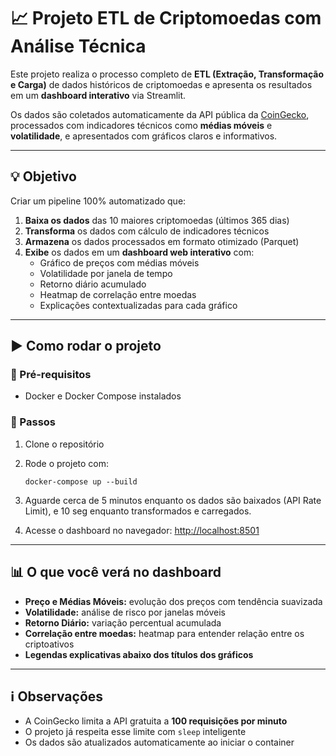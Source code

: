 # 📈 Projeto ETL de Criptomoedas com Análise Técnica

Este projeto realiza o processo completo de **ETL (Extração, Transformação e Carga)** de dados históricos de criptomoedas e apresenta os resultados em um **dashboard interativo** via Streamlit.

Os dados são coletados automaticamente da API pública da [CoinGecko](https://www.coingecko.com/), processados com indicadores técnicos como **médias móveis** e **volatilidade**, e apresentados com gráficos claros e informativos.

---

## 💡 Objetivo

Criar um pipeline 100% automatizado que:

1. **Baixa os dados** das 10 maiores criptomoedas (últimos 365 dias)
2. **Transforma** os dados com cálculo de indicadores técnicos
3. **Armazena** os dados processados em formato otimizado (Parquet)
4. **Exibe** os dados em um **dashboard web interativo** com:
   - Gráfico de preços com médias móveis
   - Volatilidade por janela de tempo
   - Retorno diário acumulado
   - Heatmap de correlação entre moedas
   - Explicações contextualizadas para cada gráfico

---

## ▶️ Como rodar o projeto

### 🔹 Pré-requisitos

- Docker e Docker Compose instalados

### 🔹 Passos

1. Clone o repositório

2. Rode o projeto com:

   ```
   docker-compose up --build
   ```

3. Aguarde cerca de 5 minutos enquanto os dados são baixados (API Rate Limit), e 10 seg enquanto transformados e carregados.

4. Acesse o dashboard no navegador:
   [http://localhost:8501](http://localhost:8501)

---

## 📊 O que você verá no dashboard

- **Preço e Médias Móveis:** evolução dos preços com tendência suavizada
- **Volatilidade:** análise de risco por janelas móveis
- **Retorno Diário:** variação percentual acumulada
- **Correlação entre moedas:** heatmap para entender relação entre os criptoativos
- **Legendas explicativas abaixo dos títulos dos gráficos**

---

## ℹ️ Observações

- A CoinGecko limita a API gratuita a **100 requisições por minuto**
- O projeto já respeita esse limite com `sleep` inteligente
- Os dados são atualizados automaticamente ao iniciar o container
